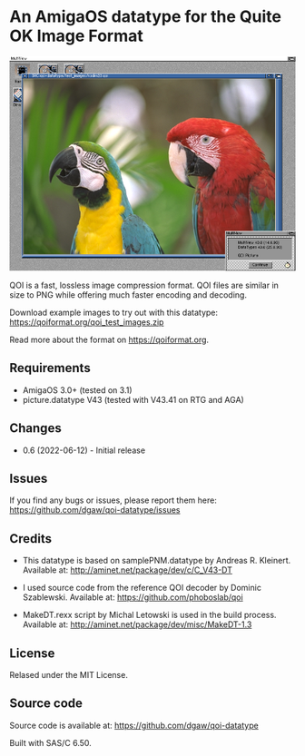 An AmigaOS datatype for the Quite OK Image Format
=================================================

![Screenshot](https://raw.githubusercontent.com/dgaw/qoi-datatype/master/screenshot.png)

QOI is a fast, lossless image compression format. QOI files are
similar in size to PNG while offering much faster encoding
and decoding.

Download example images to try out with this datatype:
https://qoiformat.org/qoi_test_images.zip

Read more about the format on https://qoiformat.org.

Requirements
------------

* AmigaOS 3.0+ (tested on 3.1)
* picture.datatype V43 (tested with V43.41 on RTG and AGA)

Changes
-------

* 0.6 (2022-06-12) - Initial release

Issues
------

If you find any bugs or issues, please report them here:
https://github.com/dgaw/qoi-datatype/issues

Credits
-------

* This datatype is based on samplePNM.datatype by Andreas R. Kleinert.
  Available at: http://aminet.net/package/dev/c/C_V43-DT

* I used source code from the reference QOI decoder by Dominic Szablewski.
  Available at: https://github.com/phoboslab/qoi

* MakeDT.rexx script by Michal Letowski is used in the build process.
  Available at: http://aminet.net/package/dev/misc/MakeDT-1.3

License
-------

Relased under the MIT License.

Source code
-----------

Source code is available at:
https://github.com/dgaw/qoi-datatype

Built with SAS/C 6.50.
